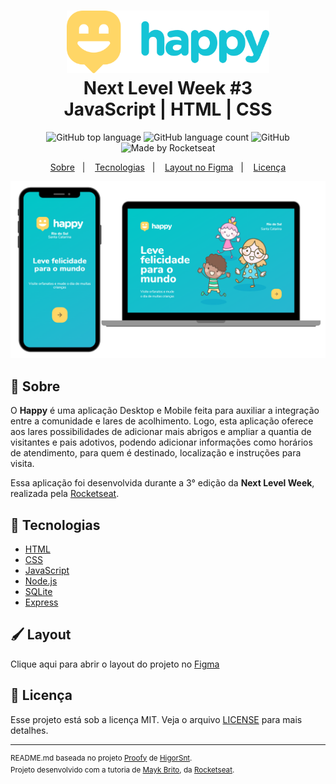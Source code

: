 <h1 align="center">
  <img alt="Happy" src="./.github/logo.svg" height="100px" />
  <br>Next Level Week #3<br/>
  JavaScript | HTML | CSS
</h1>

<p align="center">
  <img alt="GitHub top language" src="https://img.shields.io/github/languages/top/ErickNathan/ProjectHappy-NLW3?style=flat-square">
  <img alt="GitHub language count" src="https://img.shields.io/github/languages/count/ErickNathan/ProjectHappy-NLW3?style=flat-square">
  <img alt="GitHub" src="https://img.shields.io/github/license/ErickNathan/ProjectHappy-NLW3?style=flat-square"> 
  <img alt="Made by Rocketseat" src="https://img.shields.io/badge/made%20by-Rocketseat-%237519C1?style=flat-square"><br/>
</p>
<p align="center">
  <a href="#bookmark-sobre">Sobre</a>&nbsp;&nbsp;&nbsp;|&nbsp;&nbsp;&nbsp;
  <a href="#rocket-tecnologias">Tecnologias</a>&nbsp;&nbsp;&nbsp;|&nbsp;&nbsp;&nbsp;
  <a href="#paintbrush-layout">Layout no Figma</a>&nbsp;&nbsp;&nbsp;|&nbsp;&nbsp;&nbsp;
  <a href="#memo-licença">Licença</a>
</p>

<p align="center">
  <img alt="design do projeto" width="650px" src="./.github/mockup.png" />
<p>

## :bookmark: Sobre

O **Happy** é uma aplicação Desktop e Mobile feita para auxiliar a integração entre a comunidade e lares de acolhimento. Logo, esta aplicação oferece aos lares possibilidades de adicionar mais abrigos e ampliar a quantia de visitantes e pais adotivos, podendo adicionar informações como horários de atendimento, para quem é destinado, localização e instruções para visita.
  
Essa aplicação foi desenvolvida durante a 3° edição da **Next Level Week**, realizada pela [Rocketseat](https://rocketseat.com.br/).

## :rocket: Tecnologias

-  [HTML](https://developer.mozilla.org/pt-BR/docs/Web/HTML/)
-  [CSS](https://developer.mozilla.org/pt-BR/docs/Web/CSS/)
-  [JavaScript](https://developer.mozilla.org/pt-BR/docs/Web/JavaScript/)
-  [Node.js](https://nodejs.org/en/docs/)
-  [SQLite](https://www.sqlite.org/docs.html/)
-  [Express](https://expressjs.com/)

## :paintbrush: Layout

Clique aqui para abrir o layout do projeto no [Figma](https://www.figma.com/file/0o6IOVcmfEhtO4ZJM7xL27/Project-Happy---NLW%233?node-id=0%3A1)

## :memo: Licença

Esse projeto está sob a licença MIT. Veja o arquivo [LICENSE](LICENSE.md) para mais detalhes.

---
<sup>README.md baseada no projeto [Proofy](https://github.com/HigorSnt/proffy) de [HigorSnt](https://github.com/HigorSnt).</sup>
<sup><br/>Projeto desenvolvido com a tutoria de [Mayk Brito](https://github.com/maykbrito), da [Rocketseat](rocketseat.com.br).</sup>

